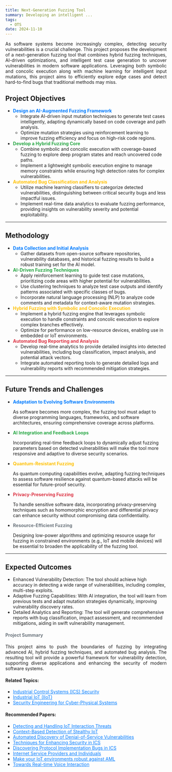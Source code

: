 ```yaml
---
title: Next-Generation Fuzzing Tool
summary: Developing an intelligent ...
tags:
  - OTS
date: 2024-11-10
---
```


<div class="research-section">
    <div style="text-align: justify;">
        <p>As software systems become increasingly complex, detecting security vulnerabilities is a crucial challenge. This project proposes the development of a next-generation fuzzing tool that combines hybrid fuzzing techniques, AI-driven optimizations, and intelligent test case generation to uncover vulnerabilities in modern software applications. Leveraging both symbolic and concolic execution along with machine learning for intelligent input mutations, this project aims to efficiently explore edge cases and detect hard-to-find bugs that traditional methods may miss.</p>
    </div>

<!--more-->

## Project Objectives

<ul class="project-steps">
    <li><strong style="color: #007BFF;">Design an AI-Augmented Fuzzing Framework</strong>
        <ul class="sub-steps">
            <li>Integrate AI-driven input mutation techniques to generate test cases intelligently, adapting dynamically based on code coverage and path analysis.</li>
            <li>Optimize mutation strategies using reinforcement learning to improve fuzzing efficiency and focus on high-risk code regions.</li>
        </ul>
    </li>
    <li><strong style="color: #28A745;">Develop a Hybrid Fuzzing Core</strong>
        <ul class="sub-steps">
            <li>Combine symbolic and concolic execution with coverage-based fuzzing to explore deep program states and reach uncovered code paths.</li>
            <li>Implement a lightweight symbolic execution engine to manage memory constraints while ensuring high detection rates for complex vulnerabilities.</li>
        </ul>
    </li>
    <li><strong style="color: #FFC107;">Automated Bug Classification and Analysis</strong>
        <ul class="sub-steps">
            <li>Utilize machine learning classifiers to categorize detected vulnerabilities, distinguishing between critical security bugs and less impactful issues.</li>
            <li>Implement real-time data analytics to evaluate fuzzing performance, providing insights on vulnerability severity and potential exploitability.</li>
        </ul>
    </li>
</ul>

---

## Methodology

<ul class="project-steps">
    <li><strong style="color: #007BFF;">Data Collection and Initial Analysis</strong>
        <ul class="sub-steps">
            <li>Gather datasets from open-source software repositories, vulnerability databases, and historical fuzzing results to build a robust training set for the AI model.</li>
        </ul>
    </li>
    <li><strong style="color: #28A745;">AI-Driven Fuzzing Techniques</strong>
        <ul class="sub-steps">
            <li>Apply reinforcement learning to guide test case mutations, prioritizing code areas with higher potential for vulnerabilities.</li>
            <li>Use clustering techniques to analyze test case outputs and identify patterns associated with specific classes of bugs.</li>
            <li>Incorporate natural language processing (NLP) to analyze code comments and metadata for context-aware mutation strategies.</li>
        </ul>
    </li>
    <li><strong style="color: #FFC107;">Hybrid Fuzzing with Symbolic and Concolic Execution</strong>
        <ul class="sub-steps">
            <li>Implement a hybrid fuzzing engine that leverages symbolic execution to handle constraints and concolic execution to explore complex branches effectively.</li>
            <li>Optimize for performance on low-resource devices, enabling use in embedded or IoT environments.</li>
        </ul>
    </li>
    <li><strong style="color: #DC3545;">Automated Bug Reporting and Analysis</strong>
        <ul class="sub-steps">
            <li>Develop real-time analytics to provide detailed insights into detected vulnerabilities, including bug classification, impact analysis, and potential attack vectors.</li>
            <li>Integrate automated reporting tools to generate detailed logs and vulnerability reports with recommended mitigation strategies.</li>
        </ul>
    </li>
</ul>

---

## Future Trends and Challenges

<ul class="project-steps">
    <li><strong style="color: #007BFF;">Adaptation to Evolving Software Environments</strong>
        <p>As software becomes more complex, the fuzzing tool must adapt to diverse programming languages, frameworks, and software architectures, ensuring comprehensive coverage across platforms.</p>
    </li>
    <li><strong style="color: #28A745;">AI Integration and Feedback Loops</strong>
        <p>Incorporating real-time feedback loops to dynamically adjust fuzzing parameters based on detected vulnerabilities will make the tool more responsive and adaptive to diverse security scenarios.</p>
    </li>
    <li><strong style="color: #FFC107;">Quantum-Resistant Fuzzing</strong>
        <p>As quantum computing capabilities evolve, adapting fuzzing techniques to assess software resilience against quantum-based attacks will be essential for future-proof security.</p>
    </li>
    <li><strong style="color: #DC3545;">Privacy-Preserving Fuzzing</strong>
        <p>To handle sensitive software data, incorporating privacy-preserving techniques such as homomorphic encryption and differential privacy can enhance security without compromising data confidentiality.</p>
    </li>
    <li><strong style="color: #6C757D;">Resource-Efficient Fuzzing</strong>
        <p>Designing low-power algorithms and optimizing resource usage for fuzzing in constrained environments (e.g., IoT and mobile devices) will be essential to broaden the applicability of the fuzzing tool.</p>
    </li>
</ul>

---

## Expected Outcomes

<ul class="skills-list">
    <li><span class="skill-name">Enhanced Vulnerability Detection:</span> The tool should achieve high accuracy in detecting a wide range of vulnerabilities, including complex, multi-step exploits.</li>
    <li><span class="skill-name">Adaptive Fuzzing Capabilities:</span> With AI integration, the tool will learn from previous tests and adapt mutation strategies dynamically, improving vulnerability discovery rates.</li>
    <li><span class="skill-name">Detailed Analytics and Reporting:</span> The tool will generate comprehensive reports with bug classification, impact assessment, and recommended mitigations, aiding in swift vulnerability management.</li>
</ul>

<div style="text-align: justify;">
    <h4 style="color: #6C757D;">Project Summary</h4>
    <p>This project aims to push the boundaries of fuzzing by integrating advanced AI, hybrid fuzzing techniques, and automated bug analysis. The resulting tool will provide a powerful framework for vulnerability detection, supporting diverse applications and enhancing the security of modern software systems.</p>
</div>
</div>


<div style="margin-top: 20px;">
    <h4>Related Topics:</h4>
    <ul>
        <li><a href="https://www.cisa.gov/ics" target="_blank" style="color: #007BFF;">Industrial Control Systems (ICS) Security</a></li>
        <li><a href="https://claroty.com/blog/iiot-security-essentials" target="_blank" style="color: #007BFF;">Industrial IoT (IIoT)</a></li>
        <li><a href="https://claroty.com/blog/cyber-physical-systems-security-is-the-new-ot-security" target="_blank" style="color: #007BFF;">Security Engineering for Cyber-Physical Systems</a></li>
    </ul>
</div>

<div style="margin-top: 20px;">
    <h4>Recommended Papers:</h4>
    <ul>
        <li><a href="/Papers/iiot1.pdf" target="_blank" style="color: #007BFF;">Detecting and Handling IoT Interaction Threats</a></li>
        <li><a href="/Papers/iiot2.pdf" target="_blank" style="color: #007BFF;">Context-Based Detection of Stealthy IoT</a></li>
        <li><a href="/Papers/iiot3.pdf" target="_blank" style="color: #007BFF;">Automated Discovery of Denial-of-Service Vulnerabilities</a></li>
        <li><a href="/Papers/iiot4.pdf" target="_blank" style="color: #007BFF;">Techniques for Enhancing Security in ICS</a></li>
        <li><a href="/Papers/iiot5.pdf" target="_blank" style="color: #007BFF;">Discovering Protocol Implementation Bugs in ICS</a></li>
        <li><a href="/Papers/iiot6.pdf" target="_blank" style="color: #007BFF;">Internet Service Providers and Individuals</a></li>
        <li><a href="/Papers/iiot7.pdf" target="_blank" style="color: #007BFF;">Make your IoT environments robust against AML</a></li>
        <li><a href="/Papers/iiot8.pdf" target="_blank" style="color: #007BFF;">Towards Real-time Voice Interaction</a></li>
    </ul>
</div>

<!--more-->